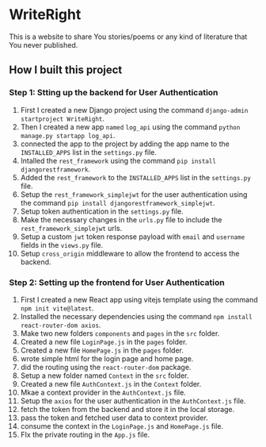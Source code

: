 # WriteRight
This is a website to share You stories/poems or any kind of literature that You never published.

## How I built this project

### Step 1: Stting up the backend for User Authentication

1. First I created a new Django project using the command `django-admin startproject WriteRight`.
2. Then I created a new app `named` `log_api` using the command `python manage.py startapp log_api`.
3. connected the app to the project by adding the app name to the `INSTALLED_APPS` list in the `settings.py` file.
4. Intalled the `rest_framework` using the command `pip install djangorestframework`.
5. Added the `rest_framework` to the `INSTALLED_APPS` list in the `settings.py` file.
6. Setup the `rest_framework_simplejwt` for the user authentication using the command `pip install djangorestframework_simplejwt`.
7. Setup token authentication in the `settings.py` file.
8. Make the necessary changes in the `urls.py` file to include the `rest_framework_simplejwt` urls.
9. Setup a custom `jwt` token response payload with `email` and `username` fields in the `views.py` file.
10. Setup `cross_origin` middleware to allow the frontend to access the backend.

### Step 2: Setting up the frontend for User Authentication

1. First I created a new React app using vitejs template using the command `npm init vite@latest`.
2. Installed the necessary dependencies using the command `npm install react-router-dom axios`.
3. Make two new folders `components` and `pages` in the `src` folder.
4. Created a new file `LoginPage.js` in the `pages` folder.
5. Created a new file `HomePage.js` in the `pages` folder.
6. wrote simple html for the login page and home page.
8. did the routing using the `react-router-dom` package.
9. Setup a new folder named `Context` in the `src` folder.
10. Created a new file `AuthContext.js` in the `Context` folder.
11. Mkae a context provider in the `AuthContext.js` file.
12. Setup the `axios` for the user authentication in the `AuthContext.js` file.
13. fetch the token from the backend and store it in the local storage.
14. pass the token and fetched user data to context provider.
15. consume the context in the `LoginPage.js` and `HomePage.js` file.
16. FIx the private routing in the `App.js` file.